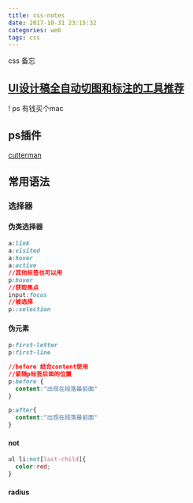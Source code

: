 ```yaml
---
title: css-notes
date: 2017-10-31 23:15:32
categories: web
tags: css
---
```

css 备忘
<!--more-->
## [UI设计稿全自动切图和标注的工具推荐](https://github.com/jawil/blog/issues/11)

! ps 有钱买个mac

## ps插件

[cutterman](http://www.cutterman.cn/zh/cutterman_usage)

## 常用语法

### 选择器

#### 伪类选择器

```css
a:link
a:visited
a:hover
a:active
//其他标签也可以用
p:hover
//获取焦点
input:focus
//被选择
p::selection

```

#### 伪元素

```css
p:first-letter
p:first-line

//before 结合content使用
//紧随p标签后面的位置
p:before {
  content:"出现在段落最前面"
}

p:after{
  content:"出现在段落最前面"
}

```

#### not

```css
ul li:not[last-child]{
  color:red;
}
```

#### radius